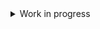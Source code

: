 <details>
  <summary>Work in progress</summary>

# Fireface Control

Totalmix replacement on Linux for RME's latter firewire interfaces 802 and UCX.

**Requirements** *(as Debian packages)*

```
python3 python3-pystray python3-liblo python3-pyalsa python3-pyinotify nodejs alsa-utils
```

Additionaly `snd-fireface-ctl-service` must be built and installed manually from https://github.com/alsa-project/snd-firewire-ctl-services/.


**Usage**

```
git clone https://github.com/jean-emmanuel/fireface-control
cd fireface-control
git submodule update --init
python -m fireface_control
```

**Features**

- web based interface accessible over the network
- customizable channel visibility, color and name
- eq and dynamics controls for selected channel
- fx (echo and reverb)

*Key differences with Totalmix*

- software output mixer is replaced with a straight routing and "pc return" controls for hardware outputs
- inputs are mono only
- echo fx are mono except pong echo


**Notes**

Some settings made in Totalmix may conflict.

UCX has not been tested yet.

The first UFX model (firewire) might work as well and be seen as a 802 (untested).

</details>
